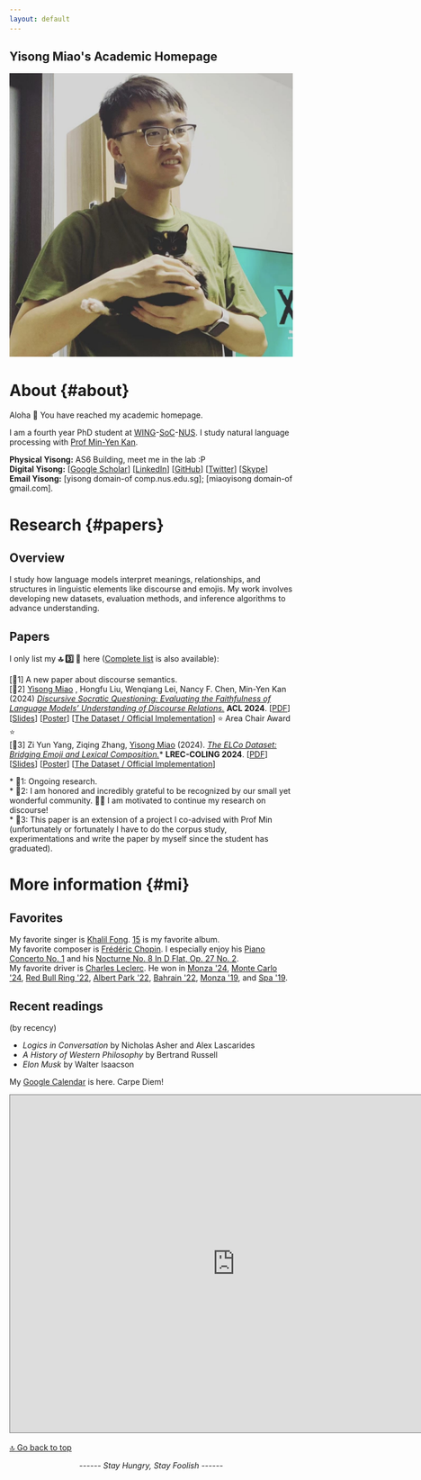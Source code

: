 ```yaml
---
layout: default
---
```


## Yisong Miao's Academic Homepage

<img class="profile-picture" src="photo-2023.jpg">

# About {#about}

Aloha 👋 You have reached my academic homepage. 

I am a fourth year PhD student at [WING](https://wing.comp.nus.edu.sg/)-[SoC](https://comp.nus.edu.sg/)-[NUS](https://nus.edu.sg/). I study natural language processing with [Prof Min-Yen Kan](https://www.comp.nus.edu.sg/~kanmy). 

**Physical Yisong:** AS6 Building, meet me in the lab :P <br>**Digital Yisong:** [[Google Scholar](
https://scholar.google.com/citations?hl=en&user=a-oIKBoAAAAJ&view_op=list_works&sortby=pubdate)]  [[LinkedIn](https://www.linkedin.com/in/yisongmiao/)]  [[GitHub](https://github.com/YisongMiao/)] [[Twitter](https://twitter.com/yisongmiao)]  [[Skype](live:miaoyisong)] <br>**Email Yisong:** [yisong domain-of comp.nus.edu.sg]; [miaoyisong domain-of gmail.com].<br>

# Research {#papers}
## Overview
I study how language models interpret meanings, relationships, and structures in linguistic elements like discourse and emojis. 
My work involves developing new datasets, evaluation methods, and inference algorithms to advance understanding.

## Papers
I only list my **🔝 3️⃣ 📜** here ([Complete list](publications) is also available):

[📜1] A new paper about discourse semantics. <br>
[📜2]  <u>Yisong Miao</u> , Hongfu Liu, Wenqiang Lei, Nancy F. Chen, Min-Yen Kan (2024)  <u><i>Discursive Socratic Questioning: Evaluating the Faithfulness of Language Models’ Understanding of Discourse Relations.</i></u> **ACL 2024**. 
[[PDF](https://yisong.me/publications/acl24-DiSQ-CR.pdf)] [[Slides](https://yisong.me/publications/acl24-DiSQ-Slides.pdf)] [[Poster](https://yisong.me/publications/acl24-DiSQ-Poster.pdf)] [[The Dataset / Official Implementation](https://github.com/YisongMiao/DiSQ-Score)] ⭐️ Area Chair Award ⭐️ <br> 
[📜3] Zi Yun Yang, Ziqing Zhang, <u>Yisong Miao</u> (2024). <u><i>The ELCo Dataset: Bridging Emoji and Lexical Composition.</i></u>\* **LREC-COLING 2024**. [[PDF](https://yisong.me/publications/ELCo@LREC-COLING24.pdf)] [[Slides](https://yisong.me/publications/ELCo@LREC-COLING24-Oral.pdf)] [[Poster](https://yisong.me/publications/ELCo-Poster.pdf)] [[The Dataset / Official Implementation](https://github.com/WING-NUS/ELCo)] <br>

\* 📜1: Ongoing research. <br>
\* 📜2: I am honored and incredibly grateful to be recognized by our small yet wonderful community. 🙇‍♂️ I am motivated to continue my research on discourse!<br>
\* 📜3: This paper is an extension of a project I co-advised with Prof Min (unfortunately or fortunately I have to do the corpus study, experimentations and write the paper by myself since the student has graduated).<br>

# More information {#mi}
## Favorites
My favorite singer is [Khalil Fong](https://khalilfong.com/2017/#3). [15](https://open.spotify.com/album/01mDyY0OcuqHnvTbEKBH0s) is my favorite album. <br>My favorite composer is [Frédéric Chopin](https://youtu.be/UcOjKXIR8Iw?si=a60Lmo8h_NIYPAxS). I especially enjoy his [Piano Concerto No. 1](https://youtu.be/2DmfJu3oNDM?si=E1wOP4jDtm_KnuWw) and his [Nocturne No. 8 In D Flat, Op. 27 No. 2](https://youtu.be/vDaeVGAzgqo?si=ChjU8mvFVEFik3Xw). <br>My favorite driver is [Charles Leclerc](https://youtu.be/h-ce3gPMsGc?si=JC0MY-DFGm3AKzXw). He won in [Monza '24](https://www.youtube.com/watch?v=sTmpbEYUba0&pp=ygURZjEgaXRhbHkgbW9uemEgMjQ%3D), [Monte Carlo '24](https://www.youtube.com/watch?v=aeCI0ObFY8M&pp=ygUMZjEgbW9uYWNvIDI0), [Red Bull Ring '22](https://www.youtube.com/watch?v=G_8mOQeSa2U&pp=ygUPZjEgYXVzdHJpYSAyMDIy), [Albert Park '22](https://www.youtube.com/watch?v=dt8ANZIZ8Co&pp=ygURZjEgYXVzdHJhbGlhIDIwMjI%3D), [Bahrain '22](https://www.youtube.com/watch?v=wIYPuzWCCSw&pp=ygUPZjEgYmFocmFpbiAyMDIy), [Monza '19](https://www.youtube.com/watch?v=h-ce3gPMsGc&t=26s&pp=ygUNZjEgaXRhbHkgMjAxOQ%3D%3D), and [Spa '19](https://www.youtube.com/watch?v=dnnh8unDP4Y&t=182s&pp=ygUPZjEgYmVsZ2l1bSAyMDIy). 

## Recent readings
(by recency)
- *Logics in Conversation* by Nicholas Asher and Alex Lascarides
- *A History of Western Philosophy* by Bertrand Russell
- *Elon Musk* by Walter Isaacson


My [Google Calendar](#calendar) is here. Carpe Diem!<br>

<dev>

<center>
<iframe src="https://calendar.google.com/calendar/embed?height=600&amp;wkst=1&amp;bgcolor=%23ffffff&amp;ctz=Asia%2FManila&amp;src=ZTNvcTIwbXBqYzMyMDc4OG1zajNpZm84M3NAZ3JvdXAuY2FsZW5kYXIuZ29vZ2xlLmNvbQ&amp;color=%23039BE5" style="border:solid 1px #777" width="800" height="600" frameborder="0" scrolling="no"></iframe>
</center>
</dev>



[🔝 Go back to top](#about)



<script type="text/javascript" id="clustrmaps" src="//cdn.clustrmaps.com/map_v2.js?cl=ffffff&w=200&t=tt&d=edk2D6NRWsf3yF00Cbk3Ts8MR2oVgXMDSn-oFxUPJ_8&co=1cb2f2&cmo=3acc3a&cmn=ff5353&ct=ffffff"></script>



<center><i>------ Stay Hungry, Stay Foolish ------</i><br><br><br></center>

